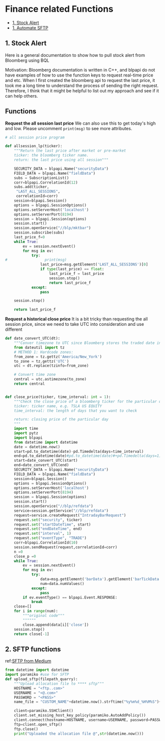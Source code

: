 # Finance related Functions
- [1. Stock Alert](#1-Stock-Alert)
- [1. Automate SFTP](#1-Automate-SFTP)


## 1. Stock Alert
Here is a general documentation to show how to pull stock alert from Bloomberg using BQL

Motivation: Bloomberg documentation is written in C++, and blpapi do not have examples of how to use the function keys to request real-time price and etc. When I first created the bloomberg api to request the last price, it took me a long time to understand the process of sending the right request. Therefore, I think that it might be helpful to list out my approach and see if it can help others.



Functions
---

**Request the all session last price**
We can also use this to get today's high and low. Please uncomment ```print(msg)``` to see more attributes.

``` Python 
# all session price program

def allsession_lp(ticker):
    """Return the last price after market or pre-market
    ticker: the bloomberg ticker name. 
    return: the last price using all session"""

    SECURITY_DATA = blpapi.Name("securityData")
    FIELD_DATA = blpapi.Name("fieldData")
    subs = SubscriptionList()
    corr=blpapi.CorrelationId(12)
    subs.add(ticker,
     "LAST_ALL_SESSIONS",
     correlationId=corr)
    session=blpapi.Session()
    options = blpapi.SessionOptions()
    options.setServerHost('localhost')
    options.setServerPort(8194)
    session = blpapi.Session(options)
    session.start()
    session.openService("//blp/mktbar")
    session.subscribe(subs)
    last_price_f=0
    while True:
        ev = session.nextEvent()
        for msg in ev:
            try:
#                 print(msg)
                last_price=msg.getElement('LAST_ALL_SESSIONS')[0]
                if type(last_price) == float:
                    last_price_f = last_price
                    session.stop()
                    return last_price_f
            except:
                pass

    session.stop()

    return last_price_f
```

**Request a historical close price**
It is a bit tricky than requesting the all session price, since we need to take UTC into consideration and use different 

``` Python 
def date_convert_UTC(dt):
    """Conver timezone to UTC since Bloomberg stores the traded date in UTC"""
    from dateutil import tz
    # METHOD 1: Hardcode zones:
    from_zone = tz.gettz('America/New_York')
    to_zone = tz.gettz('UTC')
    utc = dt.replace(tzinfo=from_zone)

    # Convert time zone
    central = utc.astimezone(to_zone)
    return central


def close_price(ticker, time_interval: int = 1):
    """Check the close price of a bloomberg ticker for the particular day
    ticker: ticker name, e.g. TSLA US EQUITY
    time_interval: the length of days that you want to check 

    return: closing price of the particular day 
    """
    import time 
    import pytz
    import blpapi
    from datetime import datetime
    date = datetime.now()
    start=pd.to_datetime(date)-pd.Timedelta(days=time_interval)
    end=pd.to_datetime(date)#pd.to_datetime(date)#+pd.Timedelta(days=1)
    start=date_convert_UTC(start)
    end=date_convert_UTC(end)
    SECURITY_DATA = blpapi.Name("securityData")
    FIELD_DATA = blpapi.Name("fieldData")
    session=blpapi.Session()
    options = blpapi.SessionOptions()
    options.setServerHost('localhost')
    options.setServerPort(8194)
    session = blpapi.Session(options)
    session.start()
    session.openService("//blp/refdata")
    service=session.getService("//blp/refdata")
    request=service.createRequest("IntradayBarRequest")
    request.set("security", ticker)
    request.set("startDateTime", start)
    request.set("endDateTime", end)
    request.set("interval", 1)
    request.set("eventType", "TRADE")
    corr=blpapi.CorrelationId(10)
    session.sendRequest(request,correlationId=corr)
    n =0
    close_p =0
    while True:
        ev = session.nextEvent()
        for msg in ev:
            try:
                data=msg.getElement('barData').getElement('barTickData')
                num=data.numValues()
            except:
                pass
        if ev.eventType() == blpapi.Event.RESPONSE:
            break
    close=[]
    for i in range(num):
        """original code"""
        """"""
        close.append(data[i]['close'])
    session.stop()
    return close[-1]
```
## 2. SFTP functions
 ref:[SFTP from Medium](https://medium.com/@keagileageek/paramiko-how-to-ssh-and-file-transfers-with-python-75766179de73)
 
```Python  
from datetime import datetime 
import paramiko #use for SFTP
def upload_sftp(filepath_quarry):
    """Upload allocation file to **** sftp"""
    HOSTNAME = "<ftp..com>"
    USERNAME = "<@.com>"
    PASSWORD = "<PASS>"
    name_file = "CUSTOM_NAME"+datetime.now().strftime("%y%m%d_%H%M%S")+".xlsx"

    client=paramiko.SSHClient()
    client.set_missing_host_key_policy(paramiko.AutoAddPolicy())
    client.connect(hostname=HOSTNAME, username=USERNAME, password=PASSWORD,allow_agent=False,look_for_keys=False)
    ftp=client.open_sftp()
    ftp.close()
    print("Uploaded the allocation file @",str(datetime.now()))
```
